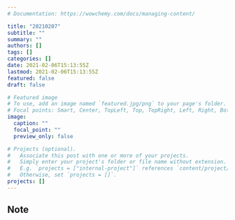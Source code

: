 ```yaml
---
# Documentation: https://wowchemy.com/docs/managing-content/

title: "20210207"
subtitle: ""
summary: ""
authors: []
tags: []
categories: []
date: 2021-02-06T15:13:55Z
lastmod: 2021-02-06T15:13:55Z
featured: false
draft: false

# Featured image
# To use, add an image named `featured.jpg/png` to your page's folder.
# Focal points: Smart, Center, TopLeft, Top, TopRight, Left, Right, BottomLeft, Bottom, BottomRight.
image:
  caption: ""
  focal_point: ""
  preview_only: false

# Projects (optional).
#   Associate this post with one or more of your projects.
#   Simply enter your project's folder or file name without extension.
#   E.g. `projects = ["internal-project"]` references `content/project/deep-learning/index.md`.
#   Otherwise, set `projects = []`.
projects: []
---
```


## Note

